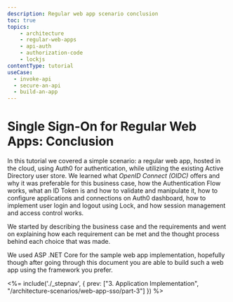 ```yaml
---
description: Regular web app scenario conclusion
toc: true
topics:
    - architecture
    - regular-web-apps
    - api-auth
    - authorization-code
    - lockjs
contentType: tutorial
useCase:
  - invoke-api
  - secure-an-api
  - build-an-app
---
```

# Single Sign-On for Regular Web Apps: Conclusion

In this tutorial we covered a simple scenario: a regular web app, hosted in the cloud, using Auth0 for authentication, while utilizing the existing Active Directory user store. We learned what <dfn data-key="openid">OpenID Connect (OIDC)</dfn> offers and why it was preferable for this business case, how the Authentication Flow works, what an ID Token is and how to validate and manipulate it, how to configure applications and connections on Auth0 dashboard, how to implement user login and logout using Lock, and how session management and access control works.

We started by describing the business case and the requirements and went on explaining how each requirement can be met and the thought process behind each choice that was made.

We used ASP .NET Core for the sample web app implementation, hopefully though after going through this document you are able to build such a web app using the framework you prefer.

<%= include('./_stepnav', {
 prev: ["3. Application Implementation", "/architecture-scenarios/web-app-sso/part-3"]
}) %>
